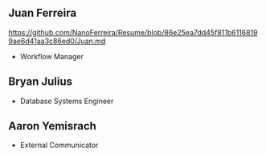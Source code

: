 ## Juan Ferreira
https://github.com/NanoFerreira/Resume/blob/86e25ea7dd45f811b61168199ae6d41aa3c86ed0/Juan.md
 - Workflow Manager 

## Bryan Julius
 - Database Systems Engineer

## Aaron Yemisrach

 - External Communicator
